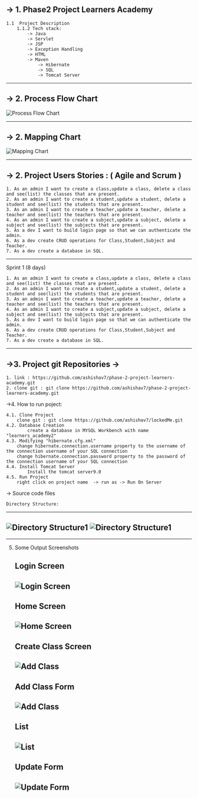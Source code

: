 ->  1. Phase2 Project Learners Academy 
---
	1.1  Project Description
		1.1.2 Tech stack:	
			-> Java
			-> Servlet
			-> JSP
			-> Exception Handling
			-> HTML
			-> Maven
      			-> Hibernate
      			-> SQL
      			-> Tomcat Server
---
		
-> 2. Process Flow Chart
---
![Process Flow Chart](screenshots/architechturediagram.jpg)

---
-> 2. Mapping Chart
--- 
![Mapping Chart](screenshots/mapping.jpg)

---


-> 2. Project Users Stories : ( Agile and Scrum )
---

	1. As an admin I want to create a class,update a class, delete a class and see(list) the classes that are present.
	2. As an admin I want to create a student,update a student, delete a student and see(list) the students that are present.
	3. As an admin I want to create a teacher,update a teacher, delete a teacher and see(list) the teachers that are present.
	4. As an admin I want to create a subject,update a subject, delete a subject and see(list) the subjects that are present.
	5. As a dev I want to build login page so that we can authenticate the admin.
	6. As a dev create CRUD operations for Class,Student,Subject and Teacher.
  	7. As a dev create a database in SQL.

---

Sprint 1 (8 days)

	1. As an admin I want to create a class,update a class, delete a class and see(list) the classes that are present.
	2. As an admin I want to create a student,update a student, delete a student and see(list) the students that are present.
	3. As an admin I want to create a teacher,update a teacher, delete a teacher and see(list) the teachers that are present.
	4. As an admin I want to create a subject,update a subject, delete a subject and see(list) the subjects that are present.
	5. As a dev I want to build login page so that we can authenticate the admin.
	6. As a dev create CRUD operations for Class,Student,Subject and Teacher.
  	7. As a dev create a database in SQL.
	
---

->3. Project git Repositories ->
---
	1. link : https://github.com/ashishav7/phase-2-project-learners-academy.git
	2. clone git : git clone https://github.com/ashishav7/phase-2-project-learners-academy.git
	

->4. How to run poject:
	
	4.1. Clone Project
		clone git : git clone https://github.com/ashishav7/lockedMe.git
	4.2. Database Creation
    		create a database in MYSQL Workbench with name "learners_academy2"
  	4.3. Modifying "hibernate.cfg.xml"
		change hibernate.connection.username property to the username of the connection username of your SQL connection
		change hibernate.connection.password property to the password of the connection username of your SQL connection
  	4.4. Install Tomcat Server
    		Install the tomcat server9.0
  	4.5. Run Project 
  		right click on project name  -> run as -> Run On Server

-> Source code files

	Directory Structure:
  ---
  ![Directory Structure1](screenshots/directory1.jpg)
  ![Directory Structure1](screenshots/directory2.jpg)
  ---
  -----

5. Some Output Screenshots
	
	**Login Screen**
	--- 
	![Login Screen](screenshots/login.jpg)
	---
	**Home Screen**	
	--- 
	![Home Screen](screenshots/home.jpg)
	---
	**Create Class Screen**
	--- 
	![Add Class](screenshots/addclass.jpg)
	---
	**Add Class Form** 
	--- 
	![Add Class](screenshots/addclassForm.jpg)
	---
	
	**List**
	---
	![List](screenshots/list.jpg)
	---
	
	**Update Form**
	---
	![Update Form](screenshots/updateform.jpg)
	---
